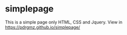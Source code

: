 # simplepage
This is a simple page only HTML, CSS and Jquery.
View in https://pdrgmz.github.io/simplepage/
